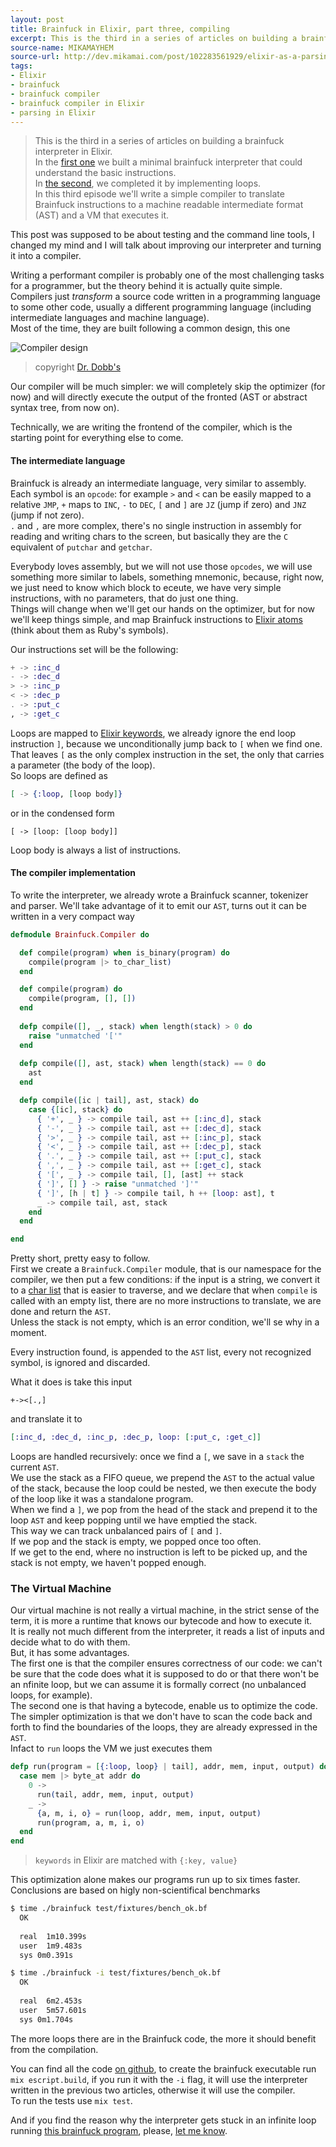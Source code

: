 ```yaml
---
layout: post
title: Brainfuck in Elixir, part three, compiling
excerpt: This is the third in a series of articles on building a brainfuck interpreter in Elixir. In <a href="/2014/10/15/elixir-as-a-pasring-tool-writing-a-brainfuck-interpreter-part-one.html">the first part</a> we built a minimal brainfuck interpreter that can already run some basic program. In <a href="/2014/11/10/elixir-as-a-pasring-tool-writing-a-brainfuck-interpreter-part-two.html">the second part</a> we completed it by implementing loops. In this third episode we'll write a simple compiler to translate Brainfuck instructions to a machine readable intermediate format (AST) and a VM that executes it.
source-name: MIKAMAYHEM
source-url: http://dev.mikamai.com/post/102283561929/elixir-as-a-parsing-tool-writing-a-brainfuck
tags:
- Elixir
- brainfuck
- brainfuck compiler
- brainfuck compiler in Elixir
- parsing in Elixir
---
```


> This is the third in a series of articles on building a brainfuck interpreter in Elixir.  
In the [first one](/2014/10/15/elixir-as-a-pasring-tool-writing-a-brainfuck-interpreter-part-one.html) we built a minimal brainfuck interpreter that could understand the basic instructions.  
In [the second](/2014/11/10/elixir-as-a-pasring-tool-writing-a-brainfuck-interpreter-part-two.html), we completed it by implementing loops.  
In this third episode we'll write a simple compiler to translate Brainfuck instructions to a machine readable intermediate format (AST) and a VM that executes it.   

This post was supposed to be about testing and the command line tools, I changed my mind and I will talk about improving our interpreter and turning it into a compiler. 
   
Writing a performant compiler is probably one of the most challenging tasks for a programmer, but the theory behind it is actually quite simple.   
Compilers just *transform* a source code written in a programming language to some other code, usually a different programming language (including intermediate languages and machine language).   
Most of the time, they are built following a common design, this one

![Compiler design](http://twimgs.com/ddj/images/article/2012/0512/latfig1.gif)
> copyright [Dr. Dobb's](http://www.drdobbs.com/architecture-and-design/the-design-of-llvm/240001128)

Our compiler will be much simpler: we will completely skip the optimizer (for now) and will directly execute the output of the fronted (AST or abstract syntax tree, from now on).  

Technically, we are writing the frontend of the compiler, which is the starting point for everything else to come.   

#### The intermediate language

Brainfuck is already an intermediate language, very similar to assembly. Each symbol is an `opcode`: for example `>` and `<` can be easily mapped to a relative `JMP`, `+` maps to `INC`, `-` to `DEC`, `[` and `]` are `JZ` (jump if zero) and `JNZ` (jump if not zero).   
`.` and `,` are more complex, there's no single instruction in assembly for reading and writing chars to the screen, but basically they are the `C` equivalent of `putchar` and `getchar`.   

Everybody loves assembly, but we will not use those `opcodes`, we will use something more similar to labels, something mnemonic, because, right now, we just need to know which block to eceute, we have very simple instructions, with no parameters, that do just one thing.   
Things will change when we'll get our hands on the optimizer, but for now we'll keep things simple, and map Brainfuck instructions to [Elixir atoms](http://elixir-lang.org/getting_started/2.html#2.3-atoms) (think about them as Ruby's symbols).   

Our instructions set will be the following:  

```elixir
+ -> :inc_d
- -> :dec_d
> -> :inc_p
< -> :dec_p
. -> :put_c
, -> :get_c
```


Loops are mapped to [Elixir keywords](http://elixir-lang.org/getting_started/7.html#7.1-keyword-lists), we already ignore the end loop instruction `]`, because we unconditionally jump back to `[` when we find one.  
That leaves `[` as the only complex instruction in the set, the only that carries a parameter (the body of the loop).   
So loops are defined as  

```elixir
[ -> {:loop, [loop body]}
```

or in the condensed form   

```
[ -> [loop: [loop body]]
```

Loop body is always a list of instructions.  

#### The compiler implementation

To write the interpreter, we already wrote a Brainfuck scanner, tokenizer and parser. We'll take advantage of it to emit our `AST`, turns out it can be written in a very compact way

```elixir
defmodule Brainfuck.Compiler do

  def compile(program) when is_binary(program) do
    compile(program |> to_char_list)
  end

  def compile(program) do 
    compile(program, [], [])  
  end
  
  defp compile([], _, stack) when length(stack) > 0 do 
    raise "unmatched '['"  
  end
  
  defp compile([], ast, stack) when length(stack) == 0 do 
    ast  
  end

  defp compile([ic | tail], ast, stack) do
    case {[ic], stack} do
      { '+', _ } -> compile tail, ast ++ [:inc_d], stack
      { '-', _ } -> compile tail, ast ++ [:dec_d], stack
      { '>', _ } -> compile tail, ast ++ [:inc_p], stack
      { '<', _ } -> compile tail, ast ++ [:dec_p], stack
      { '.', _ } -> compile tail, ast ++ [:put_c], stack
      { ',', _ } -> compile tail, ast ++ [:get_c], stack
      { '[', _ } -> compile tail, [], [ast] ++ stack
      { ']', [] } -> raise "unmatched ']'"
      { ']', [h | t] } -> compile tail, h ++ [loop: ast], t
      _ -> compile tail, ast, stack
    end
  end

end
```

Pretty short, pretty easy to follow.  
First we create a `Brainfuck.Compiler` module, that is our namespace for the compiler, we then put a few conditions: if the input is a string, we convert it to a [char list](http://elixir-lang.org/getting_started/6.html#6.3-char-lists) that is easier to traverse, and we declare that when `compile` is called with an empty list, there are no more instructions to translate, we are done and return the `AST`.  
Unless the stack is not empty, which is an error condition, we'll se why in a moment.  

Every instruction found, is appended to the `AST` list, every not recognized symbol, is ignored and discarded.  

What it does is take this input

```brainfuck
+-><[.,]
```

and translate it to

```elixir
[:inc_d, :dec_d, :inc_p, :dec_p, loop: [:put_c, :get_c]]
```


Loops are handled recursively: once we find a `[`, we save in a `stack` the current `AST`.  
We use the stack as a FIFO queue, we prepend the `AST` to the actual value of the stack, because the loop could be nested, we then execute the body of the loop like it was a standalone program.  
When we find a `]`, we pop from the head of the stack and prepend it to the loop `AST` and keep popping until we have emptied the stack.   
This way we can track unbalanced pairs of `[` and `]`.  
If we pop and the stack is empty, we popped once too often.   
If we get to the end, where no instruction is left to be picked up, and the stack is not empty, we haven't popped enough.  


### The Virtual Machine

Our virtual machine is not really a virtual machine, in the strict sense of the term, it is more a runtime that knows our bytecode and how to execute it.  
It is really not much different from the interpreter, it reads a list of inputs and decide what to do with them.   
But, it has some advantages.   
The first one is that the compiler ensures correctness of our code: we can't be sure that the code does what it is supposed to do or that there won't be an nfinite loop, but we can assume it is formally correct (no unbalanced loops, for example).  
The second one is that having a bytecode, enable us to optimize the code.  
The simpler optimization is that we don't have to scan the code back and forth to find the boundaries of the loops, they are already expressed in the `AST`.  
Infact to `run` loops the VM we just executes them  

```elixir
defp run(program = [{:loop, loop} | tail], addr, mem, input, output) do
  case mem |> byte_at addr do
    0 ->
      run(tail, addr, mem, input, output)
    _ ->
      {a, m, i, o} = run(loop, addr, mem, input, output)
      run(program, a, m, i, o)
  end
end
```

> `keywords` in Elixir are matched with `{:key, value}`

This optimization alone makes our programs run up to six times faster.   
Conclusions are based on higly non-scientifical benchmarks  


```bash
$ time ./brainfuck test/fixtures/bench_ok.bf
  OK
  
  real  1m10.399s
  user  1m9.483s
  sys 0m0.391s

$ time ./brainfuck -i test/fixtures/bench_ok.bf
  OK
  
  real  6m2.453s
  user  5m57.601s
  sys 0m1.704s 
```

The more loops there are in the Brainfuck code, the more it should benefit from the compilation.   

You can find all the code [on github](https://github.com/wstucco/elixir-brainfuck/), to create the brainfuck executable run `mix escript.build`, if you run it with the `-i` flag, it will use the interpreter written in the previous two articles, otherwise it will use the compiler.  
To run the tests use `mix test`.   
  

And if you find the reason why the interpreter gets stuck in an infinite loop running [this brainfuck program](https://github.com/wstucco/elixir-brainfuck/blob/master/test/fixtures/bench.bf), please, [let me know](mailto:massimo@mikamai.com).
